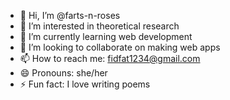 - 👋 Hi, I’m @farts-n-roses
- 👀 I’m interested in theoretical research
- 🌱 I’m currently learning web development
- 💞️ I’m looking to collaborate on making web apps
- 📫 How to reach me: fidfat1234@gmail.com
- 😄 Pronouns: she/her
- ⚡ Fun fact: I love writing poems

<!---
farts-n-roses/farts-n-roses is a ✨ special ✨ repository because its `README.md` (this file) appears on your GitHub profile.
You can click the Preview link to take a look at your changes.
--->
